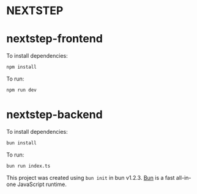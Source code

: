# NEXTSTEP

# nextstep-frontend

To install dependencies:

```bash
npm install
```

To run:

```bash
npm run dev
```

# nextstep-backend

To install dependencies:

```bash
bun install
```

To run:

```bash
bun run index.ts
```

This project was created using `bun init` in bun v1.2.3. [Bun](https://bun.sh) is a fast all-in-one JavaScript runtime.